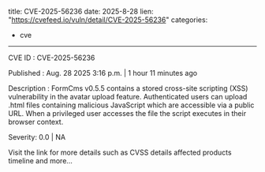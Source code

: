  
title: CVE-2025-56236
date: 2025-8-28
lien: "https://cvefeed.io/vuln/detail/CVE-2025-56236"
categories:
  - cve
---

CVE ID : CVE-2025-56236

Published :  Aug. 28
2025
3:16 p.m. | 1 hour
11 minutes ago

Description : FormCms v0.5.5 contains a stored cross-site scripting (XSS) vulnerability in the avatar upload feature. Authenticated users can upload .html files containing malicious JavaScript
which are accessible via a public URL. When a privileged user accesses the file
the script executes in their browser context.

Severity: 0.0 | NA

Visit the link for more details
such as CVSS details
affected products
timeline
and more...
